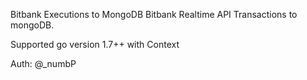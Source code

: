 Bitbank Executions to MongoDB
Bitbank Realtime API Transactions to mongoDB.

Supported
go version 1.7++ with Context

Auth: @_numbP